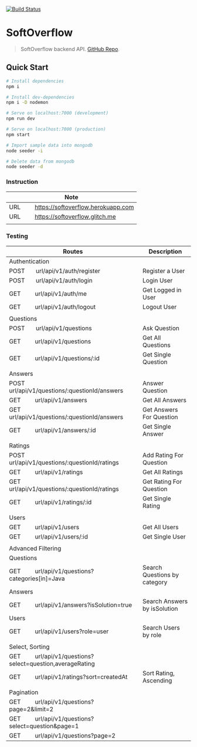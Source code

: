 [![Build Status](https://travis-ci.org/oyedotunsodiq045/softoverflow.svg?branch=main)](https://travis-ci.org/oyedotunsodiq045/softoverflow)

# SoftOverflow

> SoftOverflow backend API. [GitHub Repo](https://github.com/oyedotunsodiq045/softoverflow).

## Quick Start

```bash
# Install dependencies
npm i

# Install dev-dependencies
npm i -D nodemon

# Serve on localhost:7000 (development)
npm run dev

# Serve on localhost:7000 (production)
npm start

# Import sample data into mongodb
node seeder -i

# Delete data from mongodb
node seeder -d
```
### Instruction

| Note                                                                                 |
| ------------------------------------------------------------------------------------ |
| URL &nbsp; &nbsp; &nbsp; &nbsp; https://softoverflow.herokuapp.com                   |
| URL &nbsp; &nbsp; &nbsp; &nbsp; https://softoverflow.glitch.me                       |
|                                                                                      |

### Testing

| Routes                                                                               | Description                  |
| ------------------------------------------------------------------------------------ | ---------------------------- |
| Authentication                                                                       |                              |
| POST &nbsp; &nbsp; &nbsp; url/api/v1/auth/register                                   | Register a User              |
| POST &nbsp; &nbsp; &nbsp; url/api/v1/auth/login                                      | Login User                   |
| GET &nbsp; &nbsp; &nbsp; &nbsp; url/api/v1/auth/me                                   | Get Logged in User           |
| GET &nbsp; &nbsp; &nbsp; &nbsp; url/api/v1/auth/logout                               | Logout User                  |
|                                                                                      |                              |
| Questions                                                                            |                              |
| POST &nbsp; &nbsp; &nbsp; url/api/v1/questions                                       | Ask Question                 |
| GET &nbsp; &nbsp; &nbsp; &nbsp; url/api/v1/questions                                 | Get All Questions            |
| GET &nbsp; &nbsp; &nbsp; &nbsp; url/api/v1/questions/:id                             | Get Single Question          |
|                                                                                      |                              |
| Answers                                                                              |                              |
| POST &nbsp; &nbsp; &nbsp; url/api/v1/questions/:questionId/answers                   | Answer Question              |
| GET &nbsp; &nbsp; &nbsp; &nbsp; url/api/v1/answers                                   | Get All Answers              |
| GET &nbsp; &nbsp; &nbsp; &nbsp; url/api/v1/questions/:questionId/answers             | Get Answers For Question     |
| GET &nbsp; &nbsp; &nbsp; &nbsp; url/api/v1/answers/:id                               | Get Single Answer            |
|                                                                                      |                              |
| Ratings                                                                              |                              |
| POST &nbsp; &nbsp; &nbsp; url/api/v1/questions/:questionId/ratings                   | Add Rating For Question      |
| GET &nbsp; &nbsp; &nbsp; &nbsp; url/api/v1/ratings                                   | Get All Ratings              |
| GET &nbsp; &nbsp; &nbsp; &nbsp; url/api/v1/questions/:questionId/ratings             | Get Rating For Question      |
| GET &nbsp; &nbsp; &nbsp; &nbsp; url/api/v1/ratings/:id                               | Get Single Rating            |
|                                                                                      |                              |
| Users                                                                                |                              |
| GET &nbsp; &nbsp; &nbsp; &nbsp; url/api/v1/users                                     | Get All Users                |
| GET &nbsp; &nbsp; &nbsp; &nbsp; url/api/v1/users/:id                                 | Get Single User              |
|                                                                                      |                              |
| Advanced Filtering                                                                   |                              |
| Questions                                                                            |                              |
| GET &nbsp; &nbsp; &nbsp; &nbsp; url/api/v1/questions?categories[in]=Java             | Search Questions by category |
| Answers                                                                              |                              |
| GET &nbsp; &nbsp; &nbsp; &nbsp; url/api/v1/answers?isSolution=true                   | Search Answers by isSolution |
| Users                                                                                |                              |
| GET &nbsp; &nbsp; &nbsp; &nbsp; url/api/v1/users?role=user                           | Search Users by role         |
|                                                                                      |                              |
| Select, Sorting                                                                      |                              |
| GET &nbsp; &nbsp; &nbsp; &nbsp; url/api/v1/questions?select=question,averageRating   |                              |
| GET &nbsp; &nbsp; &nbsp; &nbsp; url/api/v1/ratings?sort=createdAt                    | Sort Rating, Ascending       |
|                                                                                      |                              |
| Pagination                                                                           |                              |
| GET &nbsp; &nbsp; &nbsp; &nbsp; url/api/v1/questions?page=2&limit=2                  |                              |
| GET &nbsp; &nbsp; &nbsp; &nbsp; url/api/v1/questions?select=question&page=1          |                              |
| GET &nbsp; &nbsp; &nbsp; &nbsp; url/api/v1/questions?page=2                          |                              |
